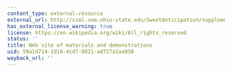 ```yaml
---
content_type: external-resource
external_url: http://csml.som.ohio-state.edu/SweetAnticipation/supplements.html
has_external_license_warning: true
license: https://en.wikipedia.org/wiki/All_rights_reserved
status: ''
title: Web site of materials and demonstrations
uid: 59a1d714-1d10-4cd7-8021-ad727a1aa950
wayback_url: ''
---
```

